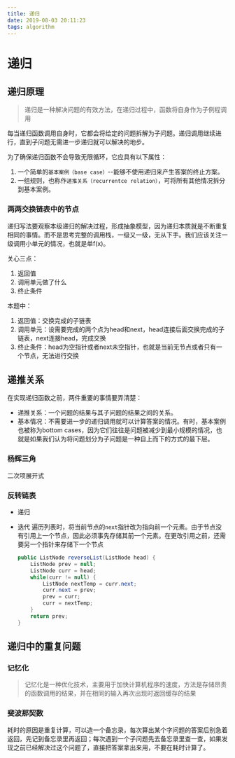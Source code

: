 ```yaml
---
title: 递归
date: 2019-08-03 20:11:23
tags: algorithm
---
```


# 递归

## 递归原理

> 递归是一种解决问题的有效方法，在递归过程中，函数将自身作为子例程调用

每当递归函数调用自身时，它都会将给定的问题拆解为子问题。递归调用继续进行，直到子问题无需进一步递归就可以解决的地步。

为了确保递归函数不会导致无限循环，它应具有以下属性：

1. 一个简单的`基本案例（base case）`--能够不使用递归来产生答案的终止方案。
2. 一组规则，也称作`递推关系（recurrentce relation）`，可将所有其他情况拆分到基本案例。

### 两两交换链表中的节点

递归写法要观察本级递归的解决过程，形成抽象模型，因为递归本质就是不断重复相同的事情。而不是思考完整的调用栈，一级又一级，无从下手。我们应该关注一级调用小单元的情况，也就是单f(x)。

关心三点：

1. 返回值
2. 调用单元做了什么
3. 终止条件

本题中：

1. 返回值：交换完成的子链表
2. 调用单元：设需要完成的两个点为head和next，head连接后面交换完成的子链表，next连接head，完成交换
3. 终止条件：head为空指针或者next未空指针，也就是当前无节点或者只有一个节点，无法进行交换

## 递推关系

在实现递归函数之前，两件重要的事情要弄清楚：

- 递推关系：一个问题的结果与其子问题的结果之间的关系。
- 基本情况：不需要进一步的递归调用就可以计算答案的情况。有时，基本案例也被称为bottom cases，因为它们往往是问题被减少到最小规模的情况，也就是如果我们认为将问题划分为子问题是一种自上而下的方式的最下层。

### 杨辉三角

二次项展开式

### 反转链表

- 递归
- 迭代
    遍历列表时，将当前节点的`next`指针改为指向前一个元素。由于节点没有引用上一个节点，因此必须事先存储其前一个元素。在更改引用之前，还需要另一个指针来存储下一个节点

    ```java
    public ListNode reverseList(ListNode head) {
        ListNode prev = null;
        ListNode curr = head;
        while(curr != null) {
            ListNode nextTemp = curr.next;
            curr.next = prev;
            prev = curr;
            curr = nextTemp;
        }
        return prev;
    }
    ```

## 递归中的重复问题

### 记忆化

> 记忆化是一种优化技术，主要用于加快计算机程序的速度，方法是存储昂贵的函数调用的结果，并在相同的输入再次出现时返回缓存的结果

### 斐波那契数

耗时的原因是重复计算，可以造一个备忘录，每次算出某个字问题的答案后别急着返回，先记到备忘录里再返回；每次遇到一个子问题先去备忘录里查一查，如果发现之前已经解决过这个问题了，直接把答案拿出来用，不要在耗时计算了。
